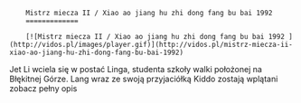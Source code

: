 
        Mistrz miecza II / Xiao ao jiang hu zhi dong fang bu bai 1992 
        =============
        
        [![Mistrz miecza II / Xiao ao jiang hu zhi dong fang bu bai 1992 ](http://vidos.pl/images/player.gif)](http://vidos.pl/mistrz-miecza-ii-xiao-ao-jiang-hu-zhi-dong-fang-bu-bai-1992)
        
        
 Jet Li wciela się w postać Linga, studenta szkoły walki położonej na Błękitnej Górze. Lang wraz ze swoją przyjaciółką Kiddo zostają wplątani zobacz pełny opis
    